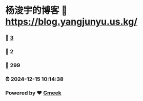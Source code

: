 # 杨浚宇的博客 :link: https://blog.yangjunyu.us.kg/ 
### :page_facing_up: [3](https://blog.yangjunyu.us.kg//tag.html) 
### :speech_balloon: 2 
### :hibiscus: 299 
### :alarm_clock: 2024-12-15 10:14:38 
### Powered by :heart: [Gmeek](https://github.com/Meekdai/Gmeek)
